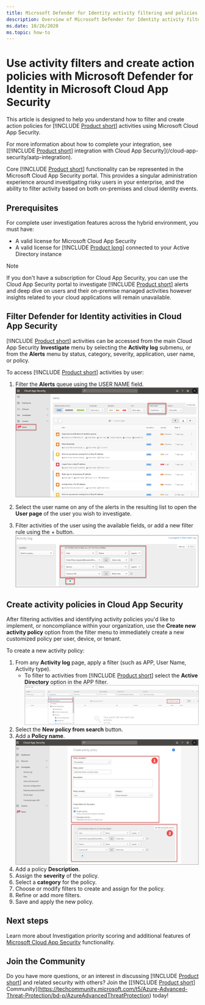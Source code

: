 ```yaml
---
title: Microsoft Defender for Identity activity filtering and policies in Microsoft Cloud App Security
description: Overview of Microsoft Defender for Identity activity filtering and policies with Microsoft Cloud App Security.
ms.date: 10/26/2020
ms.topic: how-to
---
```


# Use activity filters and create action policies with Microsoft Defender for Identity in Microsoft Cloud App Security

This article is designed to help you understand how to filter and create action policies for [!INCLUDE [Product short](includes/product-short.md)] activities using Microsoft Cloud App Security.

For more information about how to complete your integration, see [[!INCLUDE [Product short](includes/product-short.md)] integration with Cloud App Security](/cloud-app-security/aatp-integration).

Core [!INCLUDE [Product short](includes/product-short.md)] functionality can be represented in the Microsoft Cloud App Security portal. This provides a singular administration experience around investigating risky users in your enterprise, and the ability to filter activity based on both on-premises and cloud identity events.

## Prerequisites

For complete user investigation features across the hybrid environment, you must have:

- A valid license for Microsoft Cloud App Security
- A valid license for [!INCLUDE [Product long](includes/product-long.md)] connected to your Active Directory instance

>[!NOTE]
>If you don't have a subscription for Cloud App Security, you can use the Cloud App Security portal to investigate [!INCLUDE [Product short](includes/product-short.md)] alerts and deep dive on users and their on-premise managed activities however insights related to your cloud applications will remain unavailable.

## Filter Defender for Identity activities in Cloud App Security

[!INCLUDE [Product short](includes/product-short.md)] activities can be accessed from the main Cloud App Security **Investigate** menu by selecting the **Activity log** submenu, or from the **Alerts** menu by status, category, severity, application, user name, or policy.

To access [!INCLUDE [Product short](includes/product-short.md)] activities by user:

1. Filter the **Alerts** queue using the USER NAME field.
    ![Filter alerts by username](media/mcas-alerts-queue.png)
1. Select the user name on any of the alerts in the resulting list to open the **User page** of the user you wish to investigate.

1. Filter activities of the user using the available fields, or add a new filter rule using the + button.
    ![Filter activities of the user](media/mcas-activity-filter.png)

## Create activity policies in Cloud App Security

After filtering activities and identifying activity policies you'd like to implement, or noncompliance within your organization, use the **Create new activity policy** option from the filter menu to immediately create a new customized policy per user, device, or tenant.

To create a new activity policy:

1. From any **Activity log** page, apply a filter (such as APP, User Name, Activity type).
    - To filter to activities from [!INCLUDE [Product short](includes/product-short.md)] select the **Active Directory** option in the APP filter.
    ![Create new activity policy](media/mcas-create-new-policy.png)
1. Select the **New policy from search** button.
1. Add a **Policy name**.
    ![Create new activity policy -step 2](media/mcas-create-policy.png)
1. Add a policy **Description**.
1. Assign the **severity** of the policy.
1. Select a **category** for the policy.
1. Choose or modify filters to create and assign for the policy.
1. Refine or add more filters.
1. Save and apply the new policy.

## Next steps

Learn more about Investigation priority scoring and additional features of [Microsoft Cloud App Security](/cloud-app-security/) functionality.

## Join the Community

Do you have more questions, or an interest in discussing [!INCLUDE [Product short](includes/product-short.md)] and related security with others? Join the [[!INCLUDE [Product short](includes/product-short.md)] Community](<https://techcommunity.microsoft.com/t5/Azure-Advanced-Threat-Protection/bd-p/AzureAdvancedThreatProtection>) today!
